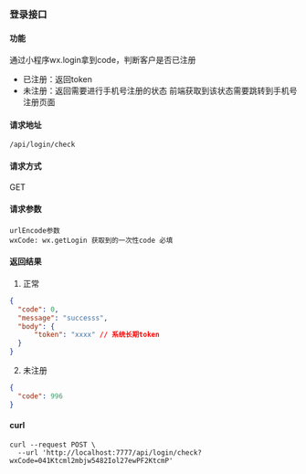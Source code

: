
### 登录接口

#### 功能
通过小程序wx.login拿到code，判断客户是否已注册
- 已注册：返回token
- 未注册：返回需要进行手机号注册的状态 前端获取到该状态需要跳转到手机号注册页面

#### 请求地址
```text
/api/login/check
```

#### 请求方式
GET

#### 请求参数
```text
urlEncode参数
wxCode: wx.getLogin 获取到的一次性code 必填
```

#### 返回结果
1. 正常
```json
{
  "code": 0,
  "message": "successs",
  "body": {
      "token": "xxxx" // 系统长期token
  }
}
```

2. 未注册
```json
{
  "code": 996
}
```

#### curl
```text
curl --request POST \
  --url 'http://localhost:7777/api/login/check?wxCode=041Ktcml2mbjw5482Iol27ewPF2KtcmP'
```